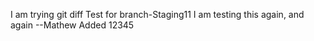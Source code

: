 I am trying git diff
Test for branch-Staging11
I am testing this again, and again
--Mathew Added 12345
